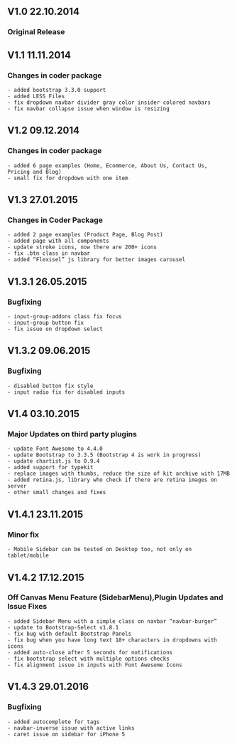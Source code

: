 ## V1.0 22.10.2014
### Original Release

## V1.1 11.11.2014
### Changes in coder package
    - added bootstrap 3.3.0 support
    - added LESS Files
    - fix dropdown navbar divider gray color insider colored navbars
    - fix navbar collapse issue when window is resizing

## V1.2 09.12.2014
### Changes in coder package
    - added 6 page examples (Home, Ecommerce, About Us, Contact Us, Pricing and Blog)
    - small fix for dropdown with one item

## V1.3 27.01.2015
### Changes in Coder Package
    - added 2 page examples (Product Page, Blog Post)
    - added page with all components
    - update stroke icons, now there are 200+ icons
    - fix .btn class in navbar
    - added “Flexisel” js library for better images carousel

## V1.3.1 26.05.2015
### Bugfixing
    - input-group-addons class fix focus
    - input-group button fix
    - fix issue on dropdown select

## V1.3.2 09.06.2015
### Bugfixing
    - disabled button fix style
    - input radio fix for disabled inputs

## V1.4 03.10.2015
### Major Updates on third party plugins
    - update Font Awesome to 4.4.0
    - update Bootstrap to 3.3.5 (Bootstrap 4 is work in progress)
    - update chartist.js to 0.9.4
    - added support for typekit
    - replace images with thumbs, reduce the size of kit archive with 17MB
    - added retina.js, library who check if there are retina images on server
    - other small changes and fixes

## V1.4.1 23.11.2015
### Minor fix
    - Mobile Sidebar can be tested on Desktop too, not only on tablet/mobile

## V1.4.2 17.12.2015
### Off Canvas Menu Feature (SidebarMenu),Plugin Updates and Issue Fixes
    - added Sidebar Menu with a simple class on navbar “navbar-burger”
    - update to Bootstrap-Select v1.8.1
    - fix bug with default Bootstrap Panels
    - fix bug when you have long text 18+ characters in dropdowns with icons
    - added auto-close after 5 seconds for notifications
    - fix bootstrap select with multiple options checks
    - fix alignment issue in inputs with Font Awesome Icons

## V1.4.3 29.01.2016
### Bugfixing
    - added autocomplete for tags
    - navbar-inverse issue with active links
    - caret issue on sidebar for iPhone 5
